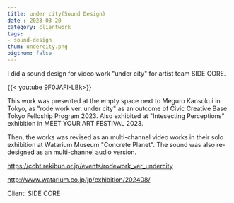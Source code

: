```yaml
---
title: under city(Sound Design)
date : 2023-03-20
category: clientwork
tags:
- sound-design
thum: undercity.png
bigthum: false
---
```


I did a sound design for video work "under city" for artist team SIDE CORE.

{{< youtube 9F0JAFI-LBk>}}

This work was presented at the empty space next to Meguro Kansokui in Tokyo, as "rode work ver. under city" as an outcome of Civic Creative Base Tokyo Felloship Program 2023. Also exhibited at "Intesecting Perceptions" exhibition in MEET YOUR ART FESTIVAL 2023.

Then, the works was revised as an multi-channel video works in their solo exhibition at Watarium Museum "Concrete Planet". The sound was also re-designed as an multi-channel audio version.

https://ccbt.rekibun.or.jp/events/rodework_ver_undercity

http://www.watarium.co.jp/jp/exhibition/202408/

Client: SIDE CORE